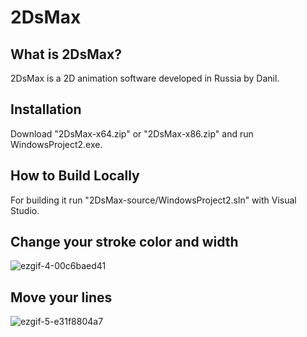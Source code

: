 # 2DsMax
## What is 2DsMax?
2DsMax is a 2D animation software developed in Russia by Danil. 
## Installation
Download "2DsMax-x64.zip" or "2DsMax-x86.zip" and run WindowsProject2.exe.
## How to Build Locally
For building it run "2DsMax-source/WindowsProject2.sln" with Visual Studio.
## Change your stroke color and width
![ezgif-4-00c6baed41](https://github.com/Pythonese/2DsMax/assets/127021579/2eaf9f86-f6c2-4ff2-b03b-fc2de4056201)

## Move your lines
![ezgif-5-e31f8804a7](https://github.com/Pythonese/2DsMax/assets/127021579/e509e7ce-9e78-49a0-b41d-9bc0cc0b017b)

